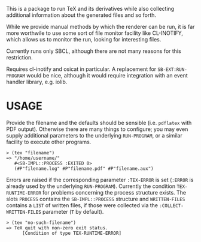<!-- -*- mode: markdown; fill-column: 72; coding: utf-8-unix; -->

This is a package to run TeX and its derivatives while also collecting
additional information about the generated files and so forth.

While we provide manual methods by which the renderer can be run, it is
far more worthwile to use some sort of file monitor facility like
CL-INOTIFY, which allows us to monitor the run, looking for interesting
files.

Currently runs only SBCL, although there are not many reasons for this
restriction.

Requires cl-inotify and osicat in particular.  A replacement for
`SB-EXT:RUN-PROGRAM` would be nice, although it would require
integration with an event handler library, e.g. iolib.

# USAGE

Provide the filename and the defaults should be sensible
(i.e. `pdflatex` with PDF output).  Otherwise there are many things to
configure; you may even supply additional parameters to the underlying
`RUN-PROGRAM`, or a similar facility to execute other programs.

    > (tex "filename")
    => "/home/username/"
       #<SB-IMPL::PROCESS :EXITED 0>
       (#P"filename.log" #P"filename.pdf" #P"filename.aux")

Errors are raised if the corresponding parameter `:TEX-ERROR` is set
(`:ERROR` is already used by the underlying `RUN-PROGRAM`).  Currently
the condition `TEX-RUNTIME-ERROR` for problems concerning the process
structure exists.  The slots `PROCESS` contains the `SB-IMPL::PROCESS`
structure and `WRITTEN-FILES` contains a `LIST` of written files, if
those were collected via the `:COLLECT-WRITTEN-FILES` parameter (`T`
by default).

    > (tex "no-such-filename")
    => TeX quit with non-zero exit status.
          [Condition of type TEX-RUNTIME-ERROR]
